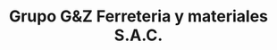 ---
title: "Grupo G&Z Ferreteria y materiales S.A.C."
url: /26-de-octubre/grupo-gyz-ferreteria-y-materiales-s-a-c/
shop: hardware
---